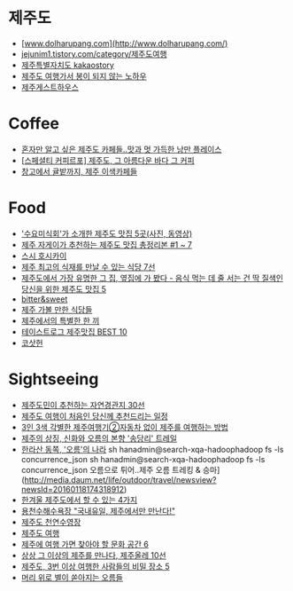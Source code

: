 제주도
======
* [www.dolharupang.com](http://www.dolharupang.com/)
* [jejunim1.tistory.com/category/제주도여행](http://jejunim1.tistory.com/category/%EC%A0%9C%EC%A3%BC%EB%8F%84%EC%97%AC%ED%96%89)
* [제주특별자치도 kakaostory](https://story.kakao.com/ch/inusjeju)
* [제주도 여행가서 봉이 되지 않는 노하우](http://ppss.kr/archives/43650)
* [제주게스트하우스](http://najeju.com/)

# Coffee
* [혼자만 알고 싶은 제주도 카페들..맛과 멋 가득한 낭만 플레이스](http://media.daum.net/life/food/restaurant/newsview?newsId=20150925094905846&RIGHT_LIFE=R11)
* [\[스페셜티 커피르포\] 제주도, 그 아름다운 바다 그 커피](http://bwissue.com/cafetour/99638)
* [창고에서 귤밭까지, 제주 이색카페들](http://1boon.kakao.com/share/jejumapcafe)

# Food
* ['수요미식회'가 소개한 제주도 맛집 5곳(사진, 동영상)](http://www.huffingtonpost.kr/2015/06/18/story_n_7608864.html)
* [제주 자게이가 추천하는 제주도 맛집 총정리본 #1 ~ 7](http://www.slrclub.com/bbs/vx2.php?id=free&no=25481990)
* [스시 호시카이](http://blog.naver.com/mardukas/220400592544)
* [제주 최고의 식재를 만날 수 있는 식당 7선](http://www.huffingtonpost.kr/2015/08/20/story_n_8013322.html)
* [제주도에서 가장 유명한 그 집, 옆집에 가 봤다 - 음식 먹는 데 줄 서는 건 딱 질색인 당신을 위한 제주도 맛집 5](http://univ20.com/10383.tomorrow)
* [bitter&sweet](http://m.blog.naver.com/PostList.nhn?blogId=djsj10171017)
* [제주 가볼 만한 식당들](https://www.google.com/maps/d/viewer?mid=zkJkYp0Gc2tM.k6v9BEmXB5A0)
* [제주에서의 특별한 한 끼](http://media.daum.net/life/outdoor/photo/newsview?newsId=20141218133132885)
* [테이스트로그 제주맛집 BEST 10](https://www.tastelog.net/toplists/jeju_top10)
* [코삿헌](http://blog.naver.com/artzon2)

# Sightseeing
* [제주도민이 추천하는 자연경관지 30선](http://jejunim1.tistory.com/m/post/668)
* [제주도 여행이 처음인 당신께 추천드리는 일정](http://jejunim1.tistory.com/557)
* [3인 3색 각별한 제주여행기②자동차 없이 제주를 여행하는 방법](http://media.daum.net/life/outdoor/travel/newsview?newsId=20141223134636604&RIGHT_LIFE=R9)
* [제주의 상징, 신화와 오름의 본향 '송당리' 트레일](http://media.daum.net/life/outdoor/travel/newsview?newsId=20150707195615454&RIGHT_LIFE=R4)
* [한라산 동쪽, '오름'의 나라](http://media.daum.net/life/outdoor/travel/newsview?newsId=20150709095818536&RIGHT_LIFE=R7)
sh hanadmin@search-xqa-hadoophadoop fs -ls concurrence_json
 sh hanadmin@search-xqa-hadoophadoop fs -ls concurrence_json
오름으로 튀어..제주 오름 트레킹 & 승마](http://media.daum.net/life/outdoor/travel/newsview?newsId=20160118174318912)
* [한겨울 제주도에서 할 수 있는 4가지](http://www.huffingtonpost.kr/2015/01/18/----_n_6495230.html)
* [용천수해수욕장 "국내유일, 제주에서만 만난다!"](https://brunch.co.kr/@tuburkis/21)
* [제주도 천연수영장](http://jejuin.tistory.com/1719)
* [제주도 여행](http://blanchepoupe.tistory.com/tag/%EC%A0%9C%EC%A3%BC%EB%8F%84%20%EC%97%AC%ED%96%89)
* [제주에 여행 가면 찾아야 할 문화 공간 6](http://www.huffingtonpost.kr/2015/10/02/story_n_8231422.html)
* [상상 그 이상의 제주를 만나다, 제주올레 10선](http://media.daum.net/life/outdoor/travel/newsview?newsId=20151109000212555)
* [제주도, 3번 이상 여행한 사람들의 비밀 장소 5](https://univ20.com/10375)
* [머리 위로 별이 쏟아지는 오름들](http://1boon.kakao.com/share/jejumaporm)
